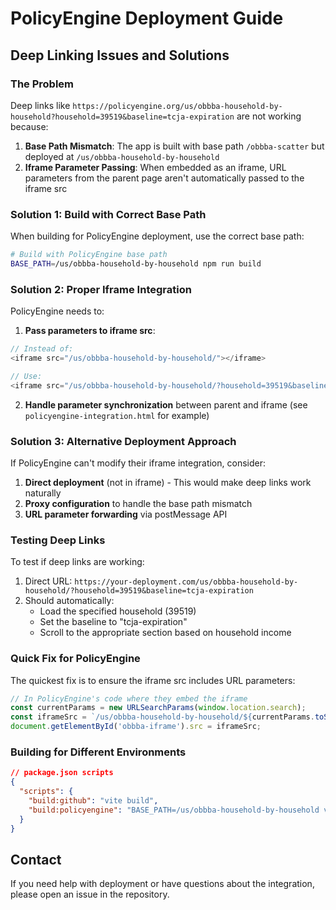 # PolicyEngine Deployment Guide

## Deep Linking Issues and Solutions

### The Problem

Deep links like `https://policyengine.org/us/obbba-household-by-household?household=39519&baseline=tcja-expiration` are not working because:

1. **Base Path Mismatch**: The app is built with base path `/obbba-scatter` but deployed at `/us/obbba-household-by-household`
2. **Iframe Parameter Passing**: When embedded as an iframe, URL parameters from the parent page aren't automatically passed to the iframe src

### Solution 1: Build with Correct Base Path

When building for PolicyEngine deployment, use the correct base path:

```bash
# Build with PolicyEngine base path
BASE_PATH=/us/obbba-household-by-household npm run build
```

### Solution 2: Proper Iframe Integration

PolicyEngine needs to:

1. **Pass parameters to iframe src**:
```javascript
// Instead of:
<iframe src="/us/obbba-household-by-household/"></iframe>

// Use:
<iframe src="/us/obbba-household-by-household/?household=39519&baseline=tcja-expiration"></iframe>
```

2. **Handle parameter synchronization** between parent and iframe (see `policyengine-integration.html` for example)

### Solution 3: Alternative Deployment Approach

If PolicyEngine can't modify their iframe integration, consider:

1. **Direct deployment** (not in iframe) - This would make deep links work naturally
2. **Proxy configuration** to handle the base path mismatch
3. **URL parameter forwarding** via postMessage API

### Testing Deep Links

To test if deep links are working:

1. Direct URL: `https://your-deployment.com/us/obbba-household-by-household/?household=39519&baseline=tcja-expiration`
2. Should automatically:
   - Load the specified household (39519)
   - Set the baseline to "tcja-expiration"
   - Scroll to the appropriate section based on household income

### Quick Fix for PolicyEngine

The quickest fix is to ensure the iframe src includes URL parameters:

```javascript
// In PolicyEngine's code where they embed the iframe
const currentParams = new URLSearchParams(window.location.search);
const iframeSrc = `/us/obbba-household-by-household/${currentParams.toString() ? '?' + currentParams.toString() : ''}`;
document.getElementById('obbba-iframe').src = iframeSrc;
```

### Building for Different Environments

```json
// package.json scripts
{
  "scripts": {
    "build:github": "vite build",
    "build:policyengine": "BASE_PATH=/us/obbba-household-by-household vite build"
  }
}
```

## Contact

If you need help with deployment or have questions about the integration, please open an issue in the repository. 